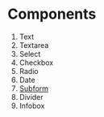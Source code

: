 # Components

1. Text
1. Textarea
1. Select
1. Checkbox
1. Radio
1. Date
1. [Subform](subform)
1. Divider
1. Infobox
